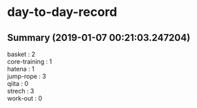 # day-to-day-record  
## Summary  (2019-01-07 00:21:03.247204)  
basket : 2  
core-training : 1  
hatena : 1  
jump-rope : 3  
qiita : 0  
strech : 3  
work-out : 0  
